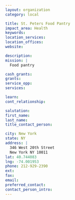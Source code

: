 ```yaml
---
layout: organization
category: local

title: St. Peters Food Pantry
impact_area: Health
keywords: 
location_services: 
location_offices: 
website:  

description: 
mission: |
  Food pantry

cash_grants: 
grants: 
service_opp: 
services: 

learn: 
cont_relationship: 

salutation: 
first_name: 
last_name: 
title_contact_person: 

city: New York
state: NY
address: |
  346 West 20th Street     
  New York NY 10011
lat: 40.744083
lng: -74.001953
phone: 212-929-2390
ext: 
fax: 
email: 
preferred_contact: 
contact_person_intro: 
---
```


